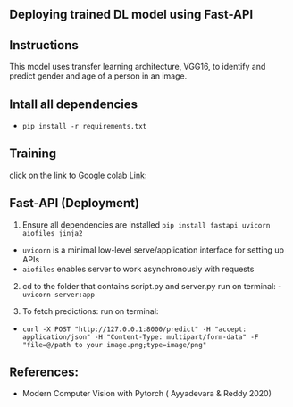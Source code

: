 ## Deploying trained  DL model using Fast-API

## Instructions

This model uses transfer learning architecture, VGG16, to identify and predict gender and age of a person in an image.

## Intall all dependencies
- `pip install -r requirements.txt`

## Training

click on the link to Google colab
[Link: ](https://colab.research.google.com/drive/1KmYFLo6YWWOVfHowPvayFFCYdSvMCwzZ)









## Fast-API (Deployment)

1. Ensure all dependencies are installed
`pip install fastapi uvicorn aiofiles jinja2 `
- `uvicorn` is a minimal low-level serve/application interface for setting up APIs
- `aiofiles` enables server to work asynchronously with requests

2. cd to the folder that contains script.py and server.py
run on terminal:
-`uvicorn server:app`

3. To fetch predictions:
run on terminal:
- `curl -X POST "http://127.0.0.1:8000/predict" -H "accept: application/json" -H "Content-Type: multipart/form-data" -F "file=@/path to your image.png;type=image/png"`


## References:
- Modern Computer Vision with Pytorch ( Ayyadevara & Reddy 2020)
